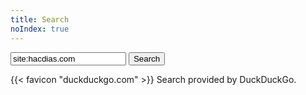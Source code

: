 ```yaml
---
title: Search
noIndex: true
---
```


<eagle-page>
  <form id='search-form' class='inline-form' action="https://duckduckgo.com/html/" method="get">
    <input required type='search' name='q' placeholder="Search…" value="site:hacdias.com " />
    <button/>Search</button>
  </form>

  <div class='box'>
    <p>{{< favicon "duckduckgo.com" >}} Search provided by DuckDuckGo.</p>
  </div>
</eagle-page>
